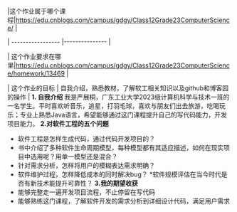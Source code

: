 |这个作业属于哪个课程|https://edu.cnblogs.com/campus/gdgy/Class12Grade23ComputerScience/ |

| ----------------- |--------------- |

| 这个作业要求在哪里|https://edu.cnblogs.com/campus/gdgy/Class12Grade23ComputerScience/homework/13469 |

| 这个作业的目标 | 自我介绍，熟悉教材，了解软工相关知识以及github和博客园的操作 |
**1. 自我介绍**
我是严展桐，广东工业大学2023级计算机科学与技术一班的一名学生。平时喜欢听音乐，追星，打羽毛球，喜欢与朋友们出去旅游，吃喝玩乐；专业上熟悉Java语言，希望能够通过这门课程提升自己的写代码能力，开发项目能力。
**2.对软件工程的五个问题**
* 软件工程是怎样生成代码，通过代码开发项目的？
* 书中介绍了多种软件生命周期模型，每种模型都有其适应描述，如何在现实项目中选用呢？用单一模型还是混合？
* 针对需求分析，怎样将用户的模糊表达需求明确？
* 软件维护过程，怎样降低成本的同时解决bug？
*软件规模评估在当今时代是否有新技术能提升可靠性？
**3.我的期望收获**
* 能够完整走一遍开发项目流程，不止停留在写代码
* 能够熟练这门课程，了解软件开发的需求分析到详细设计代码，满足用户需求
